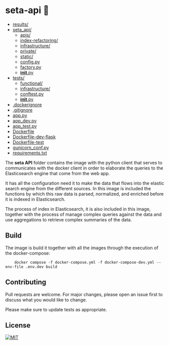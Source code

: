 # seta-api 📃

* [results/](../seta-api/results)
* [seta_api/](../seta-api/seta_api)
  * [apis/](../seta-api/seta_api/apis)
  * [index-refactoring/](../seta-api/seta_api/index-refactoring)
  * [infrastructure/](../seta-api/seta_api/infrastructure)
  * [private/](../seta-api/seta_api/private)
  * [static/](../seta-api/seta_api/static)
  * [config.py](../seta-api/seta_api/config.py)
  * [factory.py](../seta-api/seta_api/factory.py)
  * [__init__.py](../seta-api/seta_api/__init__.py)
* [tests/](../seta-api/tests)
  * [functional/](../seta-api/tests/functional)
  * [infrastructure/](../seta-api/tests/infrastructure)
  * [conftest.py](../seta-api/tests/conftest.py)
  * [__init__.py](../seta-api/tests/__init__.py)
* [.dockerignore](../seta-api/.dockerignore)
* [.gitignore](../seta-api/.gitignore)
* [app.py](../seta-api/app.py)
* [app_dev.py](../seta-api/app_dev.py)
* [app_test.py](../seta-api/app_test.py)
* [Dockerfile](../seta-api/Dockerfile)
* [Dockerfile-dev-flask](../seta-api/Dockerfile-dev-flask)
* [Dockerfile-test](../seta-api/Dockerfile-test)
* [gunicorn_conf.py](../seta-api/gunicorn_conf.py)
* [requirements.txt](../seta-api/requirements.txt)



The **seta API**  folder contains the image with the python client that serves to communicates with the docker client in order to elaborate the queries to the Elasticsearch engine that come from the web app. 

It has all the configuration need it to make the data that flows into the elastic search engine from the different sources. In this image is included the functions by which this raw data is parsed, normalized, and enriched before it is indexed in Elasticsearch. 

The process of index in Elasticsearch, it is also included in this image, together with the process of manage complex queries against the data and use aggregations to retrieve complex summaries of the data. 



## Build

The image is build it together with all the images through the execution of the docker-compose:

```
    docker compose -f docker-compose.yml -f docker-compose-dev.yml --env-file .env.dev build
```


## Contributing

Pull requests are welcome. For major changes, please open an issue first to discuss what you would like to change.

Please make sure to update tests as appropriate.

## License

[![MIT][mit-badge]][mit-url]

[mit-badge]: https://img.shields.io/badge/license-mit-blue
[mit-url]: https://choosealicense.com/licenses/mit/